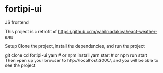 # fortipi-ui
JS frontend

This project is a retrofit of https://github.com/yahilmadakiya/react-weather-app

Setup
Clone the project, install the dependencies, and run the project.

git clone
cd fortipi-ui
yarn # or npm install
yarn start # or npm run start
Then open up your browser to http://localhost:3000/, and you will be able to see the project.
